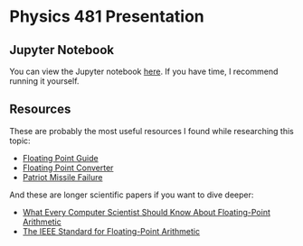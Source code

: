 # Physics 481 Presentation

## Jupyter Notebook

You can view the Jupyter notebook [here](./gmpy.ipynb). If you have time, I recommend running it yourself. 

## Resources

These are probably the most useful resources I found while researching this topic:
- [Floating Point Guide](https://floating-point-gui.de/)
- [Floating Point Converter](https://www.h-schmidt.net/FloatConverter/IEEE754.html)
- [Patriot Missile Failure](https://www.gao.gov/products/imtec-92-26)

And these are longer scientific papers if you want to dive deeper:
- [What Every Computer Scientist Should Know About Floating-Point Arithmetic](https://docs.oracle.com/cd/E19957-01/806-3568/ncg_goldberg.html)
- [The IEEE Standard for Floating-Point Arithmetic](https://ieeexplore.ieee.org/document/30711)

